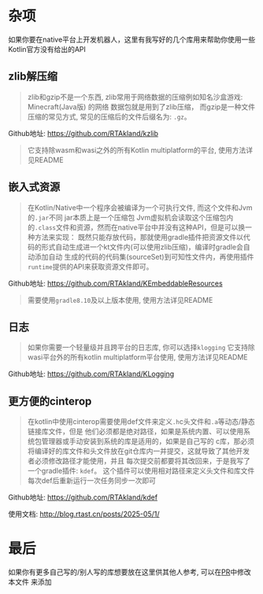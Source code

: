 # 杂项

如果你要在native平台上开发机器人，这里有我写好的几个库用来帮助你使用一些Kotlin官方没有给出的API

## zlib解压缩

> zlib和gzip不是一个东西, zlib常用于网络数据的压缩例如知名沙盒游戏: Minecraft(Java版) 的网络
> 数据包就是用到了zlib压缩， 而gzip是一种文件压缩的常见方式, 常见的压缩后的文件后缀名为: `.gz`。

Github地址: https://github.com/RTAkland/kzlib

> 它支持除wasm和wasi之外的所有Kotlin multiplatform的平台, 使用方法详见README

## 嵌入式资源

> 在Kotlin/Native中一个程序会被编译为一个可执行文件, 而这个文件和Jvm的`.jar`不同 jar本质上是一个压缩包
> Jvm虚拟机会读取这个压缩包内的`.class`文件和资源，然而在native平台中并没有这种API，但是可以换一种方法来实现：
> 既然只能存放代码，那就使用gradle插件把资源文件以代码的形式自动生成进一个kt文件内(可以使用zlib压缩)，编译时gradle会自动添加自动
> 生成的代码的代码集(sourceSet)到可知性文件内，再使用插件`runtime`提供的API来获取资源文件即可。

Github地址: https://github.com/RTAkland/KEmbeddableResources

> 需要使用`gradle8.10`及以上版本使用, 使用方法详见README

## 日志

> 如果你需要一个轻量级并且跨平台的日志库, 你可以选择`klogging`
> 它支持除wasi平台外的所有kotlin multiplatform平台使用, 使用方法详见README

Github地址: https://github.com/RTAkland/KLogging

## 更方便的cinterop

> 在kotlin中使用cinterop需要使用def文件来定义`.h`c头文件和`.a`等动态/静态链接库文件，但是
> 他们必须都是绝对路径，如果是系统内置、可以使用系统包管理器或手动安装到系统的库是适用的，如果是自己写的
> c库，那必须将编译好的库文件和头文件放在git仓库内一并提交，这就导致了其他开发者必须修改路径才能使用，并且
> 每次提交前都要将其改回来，于是我写了一个gradle插件: `kdef`。 这个插件可以使用相对路径来定义头文件和库文件
> 每次def后重新运行一次任务同步一次即可

Github地址: https://github.com/RTAkland/kdef

使用文档: http://blog.rtast.cn/posts/2025-05/1/


# 最后

如果你有更多自己写的/别人写的库想要放在这里供其他人参考, 可以在[PR](https://github.com/RTAkland/ROB-Docs/pulls)中修改本文件
来添加
